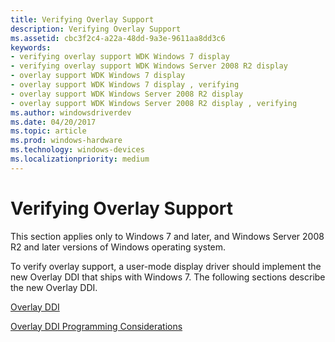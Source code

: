 ```yaml
---
title: Verifying Overlay Support
description: Verifying Overlay Support
ms.assetid: cbc3f2c4-a22a-48dd-9a3e-9611aa8dd3c6
keywords:
- verifying overlay support WDK Windows 7 display
- verifying overlay support WDK Windows Server 2008 R2 display
- overlay support WDK Windows 7 display
- overlay support WDK Windows 7 display , verifying
- overlay support WDK Windows Server 2008 R2 display
- overlay support WDK Windows Server 2008 R2 display , verifying
ms.author: windowsdriverdev
ms.date: 04/20/2017
ms.topic: article
ms.prod: windows-hardware
ms.technology: windows-devices
ms.localizationpriority: medium
---
```


# Verifying Overlay Support


This section applies only to Windows 7 and later, and Windows Server 2008 R2 and later versions of Windows operating system.

To verify overlay support, a user-mode display driver should implement the new Overlay DDI that ships with Windows 7. The following sections describe the new Overlay DDI.

[Overlay DDI](overlay-ddi.md)

[Overlay DDI Programming Considerations](overlay-ddi-programming-considerations.md)

 

 





